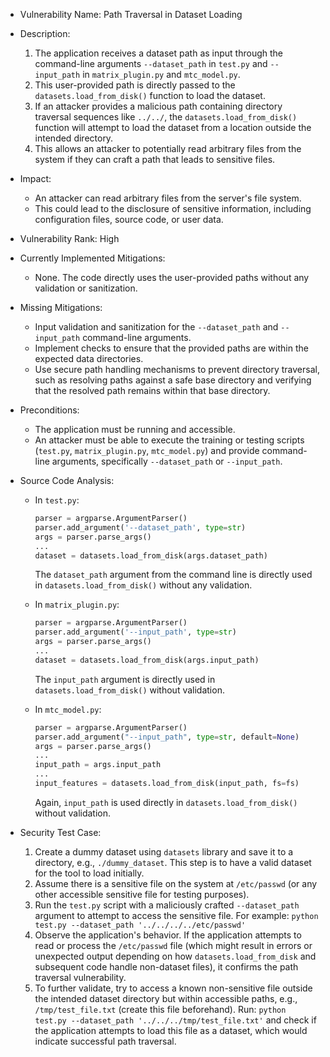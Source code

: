 - Vulnerability Name: Path Traversal in Dataset Loading
- Description:
    1. The application receives a dataset path as input through the command-line arguments `--dataset_path` in `test.py` and `--input_path` in `matrix_plugin.py` and `mtc_model.py`.
    2. This user-provided path is directly passed to the `datasets.load_from_disk()` function to load the dataset.
    3. If an attacker provides a malicious path containing directory traversal sequences like `../../`, the `datasets.load_from_disk()` function will attempt to load the dataset from a location outside the intended directory.
    4. This allows an attacker to potentially read arbitrary files from the system if they can craft a path that leads to sensitive files.
- Impact:
    - An attacker can read arbitrary files from the server's file system.
    - This could lead to the disclosure of sensitive information, including configuration files, source code, or user data.
- Vulnerability Rank: High
- Currently Implemented Mitigations:
    - None. The code directly uses the user-provided paths without any validation or sanitization.
- Missing Mitigations:
    - Input validation and sanitization for the `--dataset_path` and `--input_path` command-line arguments.
    - Implement checks to ensure that the provided paths are within the expected data directories.
    - Use secure path handling mechanisms to prevent directory traversal, such as resolving paths against a safe base directory and verifying that the resolved path remains within that base directory.
- Preconditions:
    - The application must be running and accessible.
    - An attacker must be able to execute the training or testing scripts (`test.py`, `matrix_plugin.py`, `mtc_model.py`) and provide command-line arguments, specifically `--dataset_path` or `--input_path`.
- Source Code Analysis:
    - In `test.py`:
        ```python
        parser = argparse.ArgumentParser()
        parser.add_argument('--dataset_path', type=str)
        args = parser.parse_args()
        ...
        dataset = datasets.load_from_disk(args.dataset_path)
        ```
        The `dataset_path` argument from the command line is directly used in `datasets.load_from_disk()` without any validation.

    - In `matrix_plugin.py`:
        ```python
        parser = argparse.ArgumentParser()
        parser.add_argument('--input_path', type=str)
        args = parser.parse_args()
        ...
        dataset = datasets.load_from_disk(args.input_path)
        ```
        The `input_path` argument is directly used in `datasets.load_from_disk()` without validation.

    - In `mtc_model.py`:
        ```python
        parser = argparse.ArgumentParser()
        parser.add_argument("--input_path", type=str, default=None)
        args = parser.parse_args()
        ...
        input_path = args.input_path
        ...
        input_features = datasets.load_from_disk(input_path, fs=fs)
        ```
        Again, `input_path` is used directly in `datasets.load_from_disk()` without validation.

- Security Test Case:
    1. Create a dummy dataset using `datasets` library and save it to a directory, e.g., `./dummy_dataset`. This step is to have a valid dataset for the tool to load initially.
    2. Assume there is a sensitive file on the system at `/etc/passwd` (or any other accessible sensitive file for testing purposes).
    3. Run the `test.py` script with a maliciously crafted `--dataset_path` argument to attempt to access the sensitive file. For example: `python test.py --dataset_path '../../../../etc/passwd'`
    4. Observe the application's behavior. If the application attempts to read or process the `/etc/passwd` file (which might result in errors or unexpected output depending on how `datasets.load_from_disk` and subsequent code handle non-dataset files), it confirms the path traversal vulnerability.
    5. To further validate, try to access a known non-sensitive file outside the intended dataset directory but within accessible paths, e.g., `/tmp/test_file.txt` (create this file beforehand). Run: `python test.py --dataset_path '../../../tmp/test_file.txt'` and check if the application attempts to load this file as a dataset, which would indicate successful path traversal.